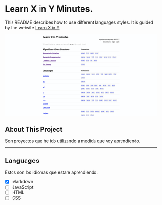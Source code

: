 # Learn X in Y Minutes.

This README describes how to use different languages styles. It is guided by the website [Learn X in Y](https://learnxinyminutes.com/)



![Imag](learn_x_in_y.png "example")

## About This Project
Son proyectos que he ido utilizando a medida que voy aprendiendo.

___

## Languages
Estos son los idiomas que estare aprendiendo.

- [x] Markdown  
- [ ] JavaScript
- [ ] HTML
- [ ] CSS
